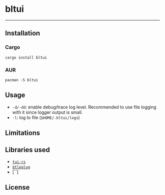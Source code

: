 # bltui 
 
---

## Installation

### Cargo

`cargo install bltui`

### AUR

`pacman -S bltui`

## Usage

 - `-d/-dd`: enable debug/trace log level. Recommended to use file logging with it since logger output is small.
 - `-l`: log to file (`$HOME/.bltui/logs`)

## Limitations


## Libraries used

 - [`tui-rs`](https://github.com/fdehau/tui-rs)
 - [`btleplug`]()
 - [``]

## License
